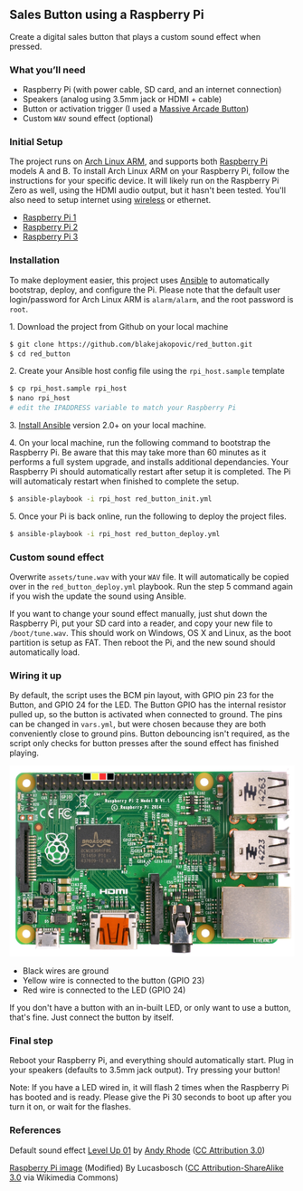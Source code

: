## Sales Button using a Raspberry Pi

Create a digital sales button that plays a custom sound effect when pressed.

### What you’ll need
* Raspberry Pi (with power cable, SD card, and an internet connection)
* Speakers (analog using 3.5mm jack or HDMI + cable)
* Button or activation trigger (I used a [Massive Arcade Button](http://littlebirdelectronics.com.au/products/massive-arcade-button-with-led-100mm-red))
* Custom `WAV` sound effect (optional)

### Initial Setup
The project runs on [Arch Linux ARM](https://archlinuxarm.org/), and supports both [Raspberry Pi](https://www.raspberrypi.org) models A and B. To install Arch Linux ARM on your Raspberry Pi, follow the instructions for your specific device. It will likely run on the Raspberry Pi Zero as well, using the HDMI audio output, but it hasn't been tested. You'll also need to setup internet using [wireless](https://wiki.archlinux.org/index.php/Wireless_network_configuration) or ethernet.
* [Raspberry Pi 1](https://archlinuxarm.org/platforms/armv6/raspberry-pi)
* [Raspberry Pi 2](https://archlinuxarm.org/platforms/armv7/broadcom/raspberry-pi-2)
* [Raspberry Pi 3](https://archlinuxarm.org/platforms/armv8/broadcom/raspberry-pi-3)

### Installation
To make deployment easier, this project uses [Ansible](https://www.ansible.com) to automatically bootstrap, deploy, and configure the Pi. Please note that the default user login/password for Arch Linux ARM is `alarm/alarm`, and the root password is `root`.

1\. Download the project from Github on your local machine

```bash
$ git clone https://github.com/blakejakopovic/red_button.git
$ cd red_button

```

2\. Create your Ansible host config file using the `rpi_host.sample` template
```bash
$ cp rpi_host.sample rpi_host
$ nano rpi_host
# edit the IPADDRESS variable to match your Raspberry Pi
```

3\. [Install Ansible](http://docs.ansible.com/ansible/intro_installation.html) version 2.0+ on your local machine.

4\. On your local machine, run the following command to bootstrap the Raspberry Pi. Be aware that this may take more than 60 minutes as it performs a full system upgrade, and installs additional dependancies. Your Raspberry Pi should automatically restart after setup it is completed. The Pi will automaticaly restart when finished to complete the setup.
```bash
$ ansible-playbook -i rpi_host red_button_init.yml
 ```

5\. Once your Pi is back online, run the following to deploy the project files.
```bash
$ ansible-playbook -i rpi_host red_button_deploy.yml
 ```

### Custom sound effect
Overwrite `assets/tune.wav` with your `WAV` file. It will automatically be copied over in the `red_button_deploy.yml` playbook. Run the step 5 command again if you wish the update the sound using Ansible.

If you want to change your sound effect manually, just shut down the Raspberry Pi, put your SD card into a reader, and copy your new file to `/boot/tune.wav`. This should work on Windows, OS X and Linux, as the boot partition is setup as FAT. Then reboot the Pi, and the new sound should automatically load.

### Wiring it up
By default, the script uses the BCM pin layout, with GPIO pin 23 for the Button, and GPIO 24 for the LED. The Button GPIO has the internal resistor pulled up, so the button is activated when connected to ground. The pins can be changed in `vars.yml`, but were chosen because they are both conveniently close to ground pins. Button debouncing isn't required, as the script only checks for button presses after the sound effect has finished playing.

![Red Button Raspberry Pi pinout](assets/red_button_raspberry_pi_pinout.png "Raspberry Pi pinout")
* Black wires are ground
* Yellow wire is connected to the button (GPIO 23)
* Red wire is connected to the LED (GPIO 24)

If you don't have a button with an in-built LED, or only want to use a button, that's fine. Just connect the button by itself.

### Final step
Reboot your Raspberry Pi, and everything should automatically start. Plug in your speakers (defaults to 3.5mm jack output). Try pressing your button! 

Note: If you have a LED wired in, it will flash 2 times when the Raspberry Pi has booted and is ready. Please give the Pi 30 seconds to boot up after you turn it on, or wait for the flashes.

### References
Default sound effect [Level Up 01](https://www.freesound.org/people/rhodesmas/sounds/320655/) by [Andy Rhode](https://www.freesound.org/people/rhodesmas/) ([CC Attribution 3.0](https://creativecommons.org/licenses/by/3.0/au/deed.en))

[Raspberry Pi image](https://commons.wikimedia.org/wiki/File:Raspberry_Pi_B%2B_top.jpg) (Modified) By Lucasbosch ([CC Attribution-ShareAlike 3.0](https://creativecommons.org/licenses/by-sa/3.0/deed.en) via Wikimedia Commons)